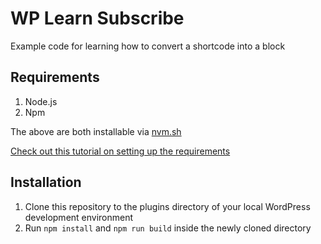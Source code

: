 # WP Learn Subscribe
Example code for learning how to convert a shortcode into a block

## Requirements
1. Node.js
2. Npm

The above are both installable via [nvm.sh](https://nvm.sh)

[Check out this tutorial on setting up the requirements](https://learn.wordpress.org/tutorial/using-the-create-block-tool/)

## Installation
1. Clone this repository to the plugins directory of your local WordPress development environment
2. Run `npm install` and `npm run build` inside the newly cloned directory
